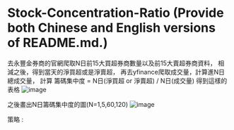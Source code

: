 # Stock-Concentration-Ratio (Provide both Chinese and English versions of README.md.)

去永豐金券商的官網爬取N日前15大買超券商數量以及前15大賣超券商資料， 相減之後，得到當天的淨買超或是淨賣超，
再去yfinance爬取成交量，計算進N日總成交量，
計算 籌碼集中度 = N日(淨買超 or 淨賣超) / N日(成交量)
得到這樣的表格
![image](https://github.com/user-attachments/assets/e891bbfa-5251-4df9-8087-e7cd418a54d2)

之後畫出N日籌碼集中度的圖(N=1,5,60,120)
![image](https://github.com/user-attachments/assets/3738b31a-122e-4a4a-b20b-f71b9130b110)

策略 : 
